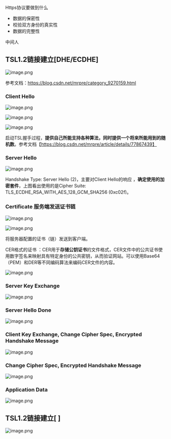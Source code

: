 Https协议要做到什么

* 数据的保密性
* 校验双方身份的真实性
* 数据的完整性

中间人


## TSL1.2链接建立[DHE/ECDHE]

![image.png](https://p1-juejin.byteimg.com/tos-cn-i-k3u1fbpfcp/18c4245997d04e6aaf95703a6cfbe874~tplv-k3u1fbpfcp-watermark.image?)

参考文档：https://blog.csdn.net/mrpre/category_9270159.html

### Client Hello

![image.png](https://p1-juejin.byteimg.com/tos-cn-i-k3u1fbpfcp/8ce07f0d85a34d47b5c524650b8536dc~tplv-k3u1fbpfcp-watermark.image?)


![image.png](https://p9-juejin.byteimg.com/tos-cn-i-k3u1fbpfcp/b1e6d167bbdc4ac18c6696ba1757144f~tplv-k3u1fbpfcp-watermark.image?)

![image.png](https://p3-juejin.byteimg.com/tos-cn-i-k3u1fbpfcp/405790c64435485ca2c28a2ba4667eeb~tplv-k3u1fbpfcp-watermark.image?)

启动TSL握手过程，**提供自己所能支持各种算法，同时提供一个将来所能用到的随机数**。参考文档【https://blog.csdn.net/mrpre/article/details/77867439】


### Server Hello

![image.png](https://p1-juejin.byteimg.com/tos-cn-i-k3u1fbpfcp/e34eb38cee2b43f391e0324e5e0e9e68~tplv-k3u1fbpfcp-watermark.image?)

Handshake Type: Server Hello (2)，主要对Client Hello的响应 ，**确定使用的加密套件**，上图看出使用的是Cipher Suite: TLS_ECDHE_RSA_WITH_AES_128_GCM_SHA256 (0xc02f)。

###   Certificate  服务端发送证书链 

![image.png](https://p9-juejin.byteimg.com/tos-cn-i-k3u1fbpfcp/8204a7f74b7b4982aea40fc8c9bf1f19~tplv-k3u1fbpfcp-watermark.image?)


![image.png](https://p1-juejin.byteimg.com/tos-cn-i-k3u1fbpfcp/a699f40c013c4e1dbced50085cdc9008~tplv-k3u1fbpfcp-watermark.image?)

将服务器配置的证书（链）发送到客户端。


CER格式的证书 ：CER用于**存储公钥证书**的文件格式，CER文件中的公共证书使用数字签名来映射具有特定身份的公共密钥，从而验证网站。可以使用Base64（PEM）和DER等不同编码算法来编码CER文件的内容。


![image.png](https://p6-juejin.byteimg.com/tos-cn-i-k3u1fbpfcp/56fbc9e8317e40c9b8aac044cb932869~tplv-k3u1fbpfcp-watermark.image?)


### Server Key Exchange 

![image.png](https://p6-juejin.byteimg.com/tos-cn-i-k3u1fbpfcp/b540854aefcd4c43b0bc21f8362fe617~tplv-k3u1fbpfcp-watermark.image?)

###  Server Hello Done

![image.png](https://p3-juejin.byteimg.com/tos-cn-i-k3u1fbpfcp/3c05475b5ed440539b89f74770e51493~tplv-k3u1fbpfcp-watermark.image?)


###  Client Key Exchange, Change Cipher Spec, Encrypted Handshake Message

![image.png](https://p3-juejin.byteimg.com/tos-cn-i-k3u1fbpfcp/9e04b43b0de9420db98f0dcbd41deec4~tplv-k3u1fbpfcp-watermark.image?)

### Change Cipher Spec, Encrypted Handshake Message

![image.png](https://p9-juejin.byteimg.com/tos-cn-i-k3u1fbpfcp/12ed22a64dcc4a4da9997d9ff08659d6~tplv-k3u1fbpfcp-watermark.image?)

###  	Application Data

![image.png](https://p6-juejin.byteimg.com/tos-cn-i-k3u1fbpfcp/825e9cdcb5934d53891ef56eeedf1805~tplv-k3u1fbpfcp-watermark.image?)

## TSL1.2链接建立[ ]


![image.png](https://p3-juejin.byteimg.com/tos-cn-i-k3u1fbpfcp/92b55a44972540efa0cae0ab64767be7~tplv-k3u1fbpfcp-watermark.image?)